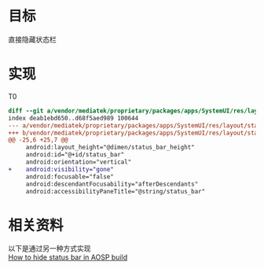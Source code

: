 # 目标
直接隐藏状态栏  

# 实现
T0
```diff
diff --git a/vendor/mediatek/proprietary/packages/apps/SystemUI/res/layout/status_bar.xml b/vendor/mediatek/proprietary/packages/apps/SystemUI/res/layout/status_bar.xml
index deab1ebd650..d68f5aed989 100644
--- a/vendor/mediatek/proprietary/packages/apps/SystemUI/res/layout/status_bar.xml
+++ b/vendor/mediatek/proprietary/packages/apps/SystemUI/res/layout/status_bar.xml
@@ -25,6 +25,7 @@
     android:layout_height="@dimen/status_bar_height"
     android:id="@+id/status_bar"
     android:orientation="vertical"
+    android:visibility="gone"
     android:focusable="false"
     android:descendantFocusability="afterDescendants"
     android:accessibilityPaneTitle="@string/status_bar"

```

# 相关资料
以下是通过另一种方式实现  
[How to hide status bar in AOSP build](https://stackoverflow.com/questions/46116519/how-to-hide-status-bar-in-aosp-build)